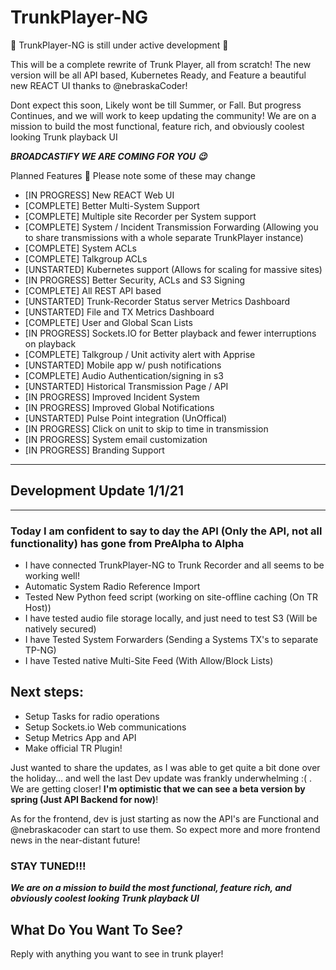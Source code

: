 # TrunkPlayer-NG

🚧 TrunkPlayer-NG is still under active development 🚧


This will be a complete rewrite of Trunk Player, all from scratch! The new version will be all API based, Kubernetes Ready, and Feature a beautiful new REACT UI thanks to @nebraskaCoder!

Dont expect this soon, Likely wont be till Summer, or Fall. But progress Continues, and we will work to keep updating the community! We are on a mission to build the most functional, feature rich, and obviously coolest looking Trunk playback UI


***BROADCASTIFY WE ARE COMING FOR YOU 😉***

Planned Features 🎁
Please note some of these may change

- [IN PROGRESS] New REACT Web UI
- [COMPLETE] Better Multi-System Support
- [COMPLETE] Multiple site Recorder per System support
- [COMPLETE] System / Incident Transmission Forwarding (Allowing you to share transmissions with a whole separate TrunkPlayer instance)
- [COMPLETE] System ACLs
- [COMPLETE] Talkgroup ACLs
- [UNSTARTED] Kubernetes support (Allows for scaling for massive sites)
- [IN PROGRESS] Better Security, ACLs and S3 Signing
- [COMPLETE] All REST API based
- [UNSTARTED] Trunk-Recorder Status server Metrics Dashboard
- [UNSTARTED] File and TX Metrics Dashboard
- [COMPLETE] User and Global Scan Lists
- [IN PROGRESS] Sockets.IO for Better playback and fewer interruptions on playback
- [COMPLETE] Talkgroup / Unit activity alert with Apprise
- [UNSTARTED] Mobile app w/ push notifications
- [COMPLETE] Audio Authentication/signing in s3
- [UNSTARTED] Historical Transmission Page / API
- [IN PROGRESS] Improved Incident System
- [IN PROGRESS] Improved Global Notifications
- [UNSTARTED] Pulse Point integration (UnOffical)
- [IN PROGRESS] Click on unit to skip to time in transmission
- [IN PROGRESS] System email customization
- [IN PROGRESS] Branding Support

--------------------------------------------------------------------- 
## Development Update 1/1/21
---

### Today I am confident to say to day the API (Only the API, not all functionality) has gone from PreAlpha to Alpha 

- I have connected TrunkPlayer-NG to Trunk Recorder and all seems to be working well!
- Automatic System Radio Reference Import
- Tested New Python feed script (working on site-offline caching (On TR Host))
- I have tested audio file storage locally, and just need to test S3 (Will be natively secured)
- I have Tested System Forwarders (Sending a Systems TX's to separate TP-NG)
- I have Tested native Multi-Site Feed (With Allow/Block Lists)

Next steps:
---
- Setup Tasks for radio operations 
- Setup Sockets.io Web communications
- Setup Metrics App and API
- Make official TR Plugin! 

Just wanted to share the updates, as I was able to get quite a bit done over the holiday... and well the last Dev update was frankly underwhelming :( . We are getting closer! **I'm optimistic that we can see a beta version by spring (Just API Backend for now)**!

As for the frontend, dev is just starting as now the API's are Functional and @nebraskacoder can start to use them. So expect more and more frontend news in the near-distant future!

### STAY TUNED!!!

***We are on a mission to build the most functional, feature rich, and obviously coolest looking Trunk playback UI***

## What Do You Want To See?
Reply with anything you want to see in trunk player!